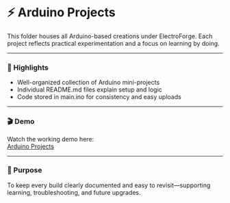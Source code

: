 <h1>⚡ Arduino Projects</h1>

This folder houses all Arduino-based creations under ElectroForge.
Each project reflects practical experimentation and a focus on learning by doing.
<hr>
<h3>📌 Highlights</h3>
<ul>
<li>Well-organized collection of Arduino mini-projects</li>

<li>Individual README.md files explain setup and logic</li>

<li>Code stored in main.ino for consistency and easy uploads</li>
</ul>
<hr>
<h3>🎬 Demo</h3>

Watch the working demo here:<br>
<a href = "https://drive.google.com/drive/folders/159kdMnc_3x7Yzt_B8PNgPEGcT6C9qvQR">Arduino Projects</a>
________________________________________
<h3>📂 Purpose</h3>

To keep every build clearly documented and easy to revisit—supporting learning, troubleshooting, and future upgrades.
